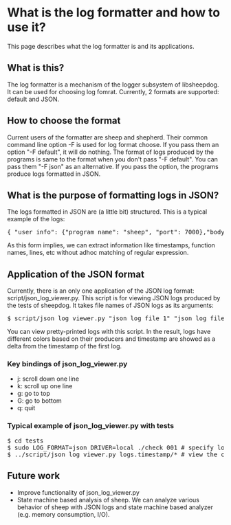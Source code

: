 
# What is the log formatter and how to use it?
  This page describes what the log formatter is and its applications.

## What is this?
   The log formatter is a mechanism of the logger subsystem of libsheepdog. It can be used for choosing log fomrat. Currently, 2 formats are supported: default and JSON.

## How to choose the format
   Current users of the formatter are sheep and shepherd. Their common command line option -F is used for log format choose. If you pass them an option "-F default", it will do nothing. The format of logs produced by the programs is same to the format when you don't pass "-F default". You can pass them "-F json" as an alternative. If you pass the option, the programs produce logs formatted in JSON.

## What is the purpose of formatting logs in JSON?
   The logs formatted in JSON are (a little bit) structured. This is a typical example of the logs:
<pre>
{ "user_info": {"program_name": "sheep", "port": 7000},"body": {"second": 1365731341, "usecond": 742602, "worker_name": "main", "worker_idx": 0, "func": "init_signal", "line": 173, "msg": "register signal_handler for 10"} }
</pre>
   As this form implies, we can extract information like timestamps, function names, lines, etc without adhoc matching of regular expression.

## Application of the JSON format
   Currently, there is an only one application of the JSON log format: script/json_log_viewer.py. This script is for viewing JSON logs produced by the tests of sheepdog. It takes file names of JSON logs as its arguments:
<pre>
$ script/json_log_viewer.py "json log file 1" "json log file 2" ...
</pre>
   You can view pretty-printed logs with this script. In the result, logs have different colors based on their producers and timestamp are showed as a delta from the timestamp of the first log.

### Key bindings of json_log_viewer.py
* j: scroll down one line
* k: scroll up one line
* g: go to top
* G: go to bottom
* q: quit

### Typical example of json_log_viewer.py with tests
<pre>
$ cd tests
$ sudo LOG_FORMAT=json DRIVER=local ./check 001 # specify log format with the environment variable $LOG_FORMAT.
$ ../script/json_log_viewer.py logs.timestamp/* # view the collected log files
</pre>

## Future work
* Improve functionality of json_log_viewer.py
* State machine based analysis of sheep. We can analyze various behavior of sheep with JSON logs and state machine based analyzer (e.g. memory consumption, I/O).
